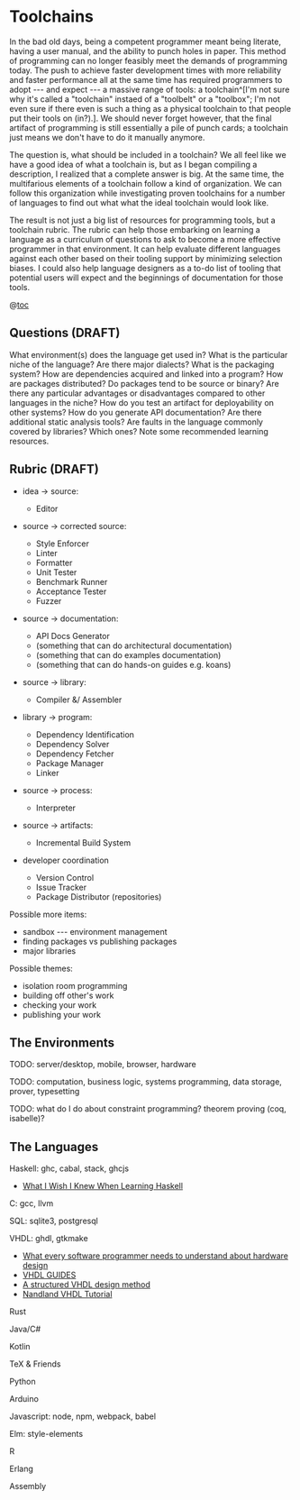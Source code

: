 # Toolchains

In the bad old days, being a competent programmer meant being literate, having a user manual, and the ability to punch holes in paper.
This method of programming can no longer feasibly meet the demands of programming today.
The push to achieve faster development times with more reliability and faster performance all at the same time has required programmers to adopt --- and expect --- a massive range of tools: a toolchain^[I'm not sure why it's called a "toolchain" instaed of a "toolbelt" or a "toolbox"; I'm not even sure if there even is such a thing as a physical toolchain to that people put their tools on (in?).].
We should never forget however, that the final artifact of programming is still essentially a pile of punch cards; a toolchain just means we don't have to do it manually anymore.

The question is, what should be included in a toolchain?
We all feel like we have a good idea of what a toolchain is, but as I began compiling a description, I realized that a complete answer is big.
At the same time, the multifarious elements of a toolchain follow a kind of organization.
We can follow this organization while investigating proven toolchains for a number of languages to find out what what the ideal toolchain would look like.

The result is not just a big list of resources for programming tools, but a toolchain rubric.
The rubric can help those embarking on learning a language as a curriculum of questions to ask to become a more effective programmer in that environment.
It can help evaluate different languages against each other based on their tooling support by minimizing selection biases.
I could also help language designers as a to-do list of tooling that potential users will expect and the beginnings of documentation for those tools.



@[toc](Contents)


## Questions (DRAFT)

What environment(s) does the language get used in?
What is the particular niche of the language?
Are there major dialects?
What is the packaging system?
How are dependencies acquired and linked into a program?
How are packages distributed? Do packages tend to be source or binary?
Are there any particular advantages or disadvantages compared to other languages in the niche?
How do you test an artifact for deployability on other systems?
How do you generate API documentation?
Are there additional static analysis tools?
Are faults in the language commonly covered by libraries? Which ones?
Note some recommended learning resources.

## Rubric (DRAFT)

  * idea -> source:
      * Editor

  * source -> corrected source:
      * Style Enforcer
      * Linter
      * Formatter
      * Unit Tester
      * Benchmark Runner
      * Acceptance Tester
      * Fuzzer

  * source -> documentation:
      * API Docs Generator
      * (something that can do architectural documentation)
      * (something that can do examples documentation)
      * (something that can do hands-on guides e.g. koans)

  * source -> library:
      * Compiler &/ Assembler

  * library -> program:
      * Dependency Identification
      * Dependency Solver
      * Dependency Fetcher
      * Package Manager
      * Linker

  * source -> process:
      * Interpreter

  * source -> artifacts:
      * Incremental Build System

  * developer coordination
      * Version Control
      * Issue Tracker
      * Package Distributor (repositories)


Possible more items:

  * sandbox --- environment management
  * finding packages vs publishing packages
  * major libraries

Possible themes:

  * isolation room programming
  * building off other's work
  * checking your work
  * publishing your work


## The Environments

TODO: server/desktop, mobile, browser, hardware

TODO: computation, business logic, systems programming, data storage, prover, typesetting

TODO: what do I do about constraint programming? theorem proving (coq, isabelle)?

## The Languages

Haskell: ghc, cabal, stack, ghcjs

* [What I Wish I Knew When Learning Haskell](http://dev.stephendiehl.com/hask/)

C: gcc, llvm

SQL: sqlite3, postgresql

VHDL: ghdl, gtkmake

* [What every software programmer needs to understand about hardware design](https://www.nandland.com/articles/what-software-programmers-need-to-understand.html)
* [VHDL GUIDES](http://www.ics.uci.edu/~jmoorkan/vhdlref/)
* [A structured VHDL design method](http://www.gaisler.com/doc/vhdl2proc.pdf)
* [Nandland VHDL Tutorial](https://www.nandland.com/vhdl/tutorials/index.html)

Rust

Java/C#

Kotlin

TeX & Friends

Python

Arduino

Javascript: node, npm, webpack, babel

Elm: style-elements

R

Erlang

Assembly
